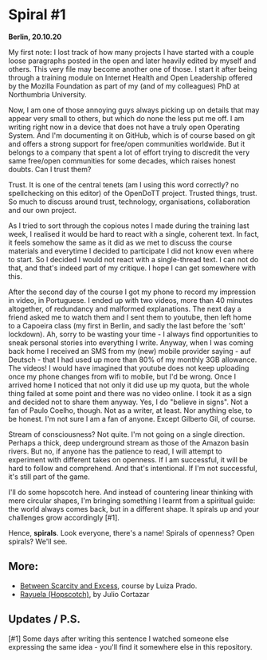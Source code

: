 # Spiral #1

__Berlin, 20.10.20__

My first note: I lost track of how many projects I have started with a couple loose paragraphs posted in the open and later heavily edited by myself and others. This very file may become another one of those. I start it after being through a training module on Internet Health and Open Leadership offered by the Mozilla Foundation as part of my (and of my colleagues) PhD at Northumbria University.

Now, I am one of those annoying guys always picking up on details that may appear very small to others, but which do none the less put me off. I am writing right now in a device that does not have a truly open Operating System. And I'm documenting it on GitHub, which is of course based on git and offers a strong support for free/open communities worldwide. But it belongs to a company that spent a lot of effort trying to discredit the very same free/open communities for some decades, which raises honest doubts. Can I trust them?

Trust. It is one of the central tenets (am I using this word correctly? no spellchecking on this editor) of the OpenDoTT project. Trusted things, trust. So much to discuss around trust, technology, organisations, collaboration and our own project.

As I tried to sort through the copious notes I made during the training last week, I realised it would be hard to react with a single, coherent text. In fact, it feels somehow the same as it did as we met to discuss the course materials and everytime I decided to participate I did not know even where to start. So I decided I would not react with a single-thread text. I can not do that, and that's indeed part of my critique. I hope I can get somewhere with this.

After the second day of the course I got my phone to record my impression in video, in Portuguese. I ended up with two videos, more than 40 minutes altogether, of redundancy and malformed explanations. The next day a friend asked me to watch them and I sent them to youtube, then left home to a Capoeira class (my first in Berlin, and sadly the last before the 'soft' lockdown). Ah, sorry to be wasting your time - I always find opportunities to sneak personal stories into everything I write. Anyway, when I was coming back home I received an SMS from my (new) mobile provider saying - auf Deutsch - that I had used up more than 80% of my monthly 3GB allowance. The videos! I would have imagined that youtube does not keep uploading once my phone changes from wifi to mobile, but I'd be wrong. Once I arrived home I noticed that not only it did use up my quota, but the whole thing failed at some point and there was no video online. I took it as a sign and decided not to share them anyway. Yes, I do "believe in signs". Not a fan of Paulo Coelho, though. Not as a writer, at least. Nor anything else, to be honest. I'm not sure I am a fan of anyone. Except Gilberto Gil, of course.

Stream of consciousness? Not quite. I'm not going on a single direction. Perhaps a thick, deep underground stream as those of the Amazon basin rivers. But no, if anyone has the patience to read, I will attempt to experiment with different takes on openness. If I am successful, it will be hard to follow and comprehend. And that's intentional. If I'm not successful, it's still part of the game.

I'll do some hopscotch here. And instead of countering linear thinking with mere circular shapes, I'm bringing something I learnt from a spiritual guide: the world always comes back, but in a different shape. It spirals up and your challenges grow accordingly [#1].

Hence, __spirals__. Look everyone, there's a name! Spirals of openness? Open spirals? We'll see.

## More:

- [Between Scarcity and Excess](https://www.luiza-prado.com/scarcity-excess), course by Luiza Prado.
- [Rayuela (Hopscotch)](https://en.m.wikipedia.org/wiki/Hopscotch_(Cort%C3%A1zar_novel)), by Julio Cortazar

## Updates / P.S.

[#1] Some days after writing this sentence I watched someone else expressing the same idea - you'll find it somewhere else in this repository.
